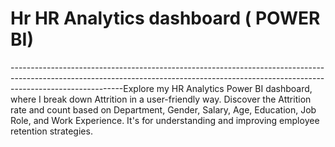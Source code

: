 # Hr HR Analytics dashboard ( POWER BI)
----------------------------------------------------------------------------------------------------------------------------------------------------------------------------------------Explore my HR Analytics Power BI dashboard, where I break down Attrition in a user-friendly way. Discover the Attrition rate and count based on Department, Gender, Salary, Age, Education, Job Role, and Work Experience. It's for understanding and improving employee retention strategies.


